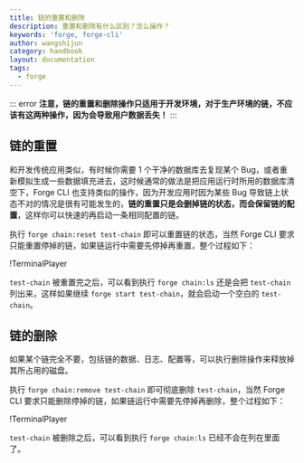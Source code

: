```yaml
---
title: 链的重置和删除
description: 重置和删除有什么区别？怎么操作？
keywords: 'forge, forge-cli'
author: wangshijun
category: handbook
layout: documentation
tags:
  - forge
---
```


::: error
**注意，链的重置和删除操作只适用于开发环境，对于生产环境的链，不应该有这两种操作，因为会导致用户数据丢失！**
:::

## 链的重置

和开发传统应用类似，有时候你需要 1 个干净的数据库去复现某个 Bug，或者重新模拟生成一些数据填充进去，这时候通常的做法是把应用运行时所用的数据库清空下，Forge CLI 也支持类似的操作，因为开发应用时因为某些 Bug 导致链上状态不对的情况是很有可能发生的，**链的重置只是会删掉链的状态，而会保留链的配置**，这样你可以快速的再启动一条相同配置的链。

执行 `forge chain:reset test-chain` 即可以重置链的状态，当然 Forge CLI 要求只能重置停掉的链，如果链运行中需要先停掉再重置，整个过程如下：

!TerminalPlayer[](./images/1-chain-reset.yml)

`test-chain` 被重置完之后，可以看到执行 `forge chain:ls` 还是会把 `test-chain` 列出来，这样如果继续 `forge start test-chain`，就会启动一个空白的 `test-chain`。

## 链的删除

如果某个链完全不要，包括链的数据、日志、配置等，可以执行删除操作来释放掉其所占用的磁盘。

执行 `forge chain:remove test-chain` 即可彻底删除 `test-chain`，当然 Forge CLI 要求只能删除停掉的链，如果链运行中需要先停掉再删除，整个过程如下：

!TerminalPlayer[](./images/2-chain-remove.yml)

`test-chain` 被删除之后，可以看到执行 `forge chain:ls` 已经不会在列在里面了。
